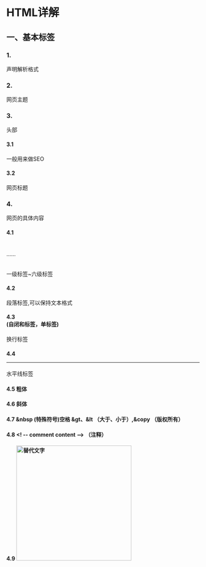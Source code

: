 # HTML详解

## 一、基本标签

### 1.<!DOCTYPE html>

声明解析格式

### 2.<html></html>

网页主题

### 3.<head></head>

头部

#### 3.1<meta> 

一般用来做SEO

#### 3.2 <title></title>

网页标题

### 4.<body></body>

网页的具体内容

#### 4.1<h1></h1> ……<h6></h6>

一级标签~六级标签

#### 4.2 <p></p>

段落标签,可以保持文本格式

#### 4.3 <br>(自闭和标签，单标签)

换行标签

#### 4.4 <hr>

水平线标签

#### 4.5 <strong></strong>   粗体

#### 4.6 <em></em> 斜体

#### 4.7 &nbsp (特殊符号)空格 &gt、&lt （大于、小于）,&copy （版权所有）

#### 4.8 <! -- comment content --> （注释）

#### 4.9 <img src="" alt="替代文字" title="悬停文字" width="300" height="300">

 

